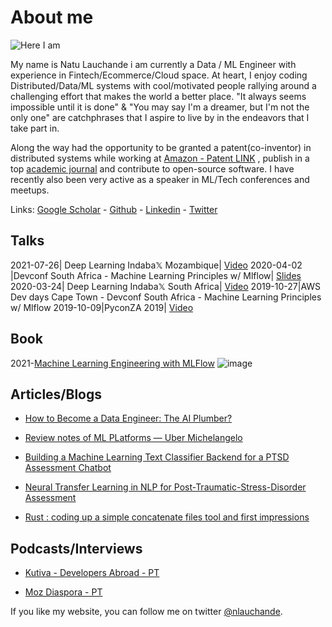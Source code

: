 # About me


![Here I am](https://pbs.twimg.com/profile_images/1138050464573022208/llhmkn26_400x400.png)

My name is Natu Lauchande i am currently a Data / ML Engineer with experience in Fintech/Ecommerce/Cloud space. At heart, I enjoy coding Distributed/Data/ML systems with cool/motivated people rallying around a challenging effort that makes the world a better place.  "It always seems impossible until it is done" & "You may say I'm a dreamer, but I'm not the only one" are catchphrases that I aspire to live by in the endeavors that I take part in.

Along the way had the opportunity to be granted a patent(co-inventor) in distributed systems while working at [Amazon - Patent LINK](https://patents.google.com/patent/US9674275B1/en) , publish in a top [academic journal](https://academic.oup.com/ije/article/42/5/1309/621438) and contribute to open-source software. I have recently also been very active as a speaker in ML/Tech conferences and meetups.

Links: [Google Scholar](https://scholar.google.co.za/citations?user=VfFNjzkAAAAJ&hl=en) -  [Github](https://github.com/nlauchande/) -  [Linkedin](https://www.linkedin.com/in/natu-lauchande-0955714/) -  [Twitter](https://twitter.com/nlauchande) 


## Talks

2021-07-26| Deep Learning Indaba𝕏 Mozambique|  [Video](https://www.youtube.com/watch?v=3Acc6ASunn8&t=0s) 
2020-04-02 |Devconf South Africa - Machine Learning Principles w/ Mlflow| [Slides](https://docs.google.com/presentation/d/14wrVFCI872GTtr3W_GK-0qrwn0WHitObngIQ_lnhSj0/edit?usp=sharing) 
2020-03-24| Deep Learning Indaba𝕏 South Africa| [Video](https://www.youtube.com/watch?v=lc4bVb2g3pA) 
2019-10-27|AWS Dev days Cape Town - Devconf South Africa - Machine Learning Principles w/ Mlflow
2019-10-09|PyconZA 2019| [Video](https://www.youtube.com/watch?v=oIrnMdG4L0I&t)


## Book

2021-[Machine Learning Engineering with MLFlow](https://www.amazon.com/gp/product/B096N14KXW/ref=dbs_a_def_rwt_hsch_vapi_taft_p1_i0)
![image](https://user-images.githubusercontent.com/646979/128640381-7d762427-abaa-49c7-be6f-864cfc89e74e.png)



## Articles/Blogs
* [How to Become a Data Engineer: The AI Plumber?](https://medium.com/omdena/how-to-become-a-data-engineer-the-plumber-of-the-ai-world-dc23e5486220)

* [Review notes of ML PLatforms — Uber Michelangelo](https://medium.com/@nlauchande/review-notes-of-ml-platforms-uber-michelangelo-e133eb6031da)

* [Building a Machine Learning Text Classifier Backend for a PTSD Assessment Chatbot](https://medium.com/omdena/building-a-machine-learning-text-classifier-backend-for-a-ptsd-assessment-chatbot-b7ba0a3da1cf)

* [Neural Transfer Learning in NLP for Post-Traumatic-Stress-Disorder Assessment](https://medium.com/omdena/neural-transfer-learning-in-nlp-for-post-traumatic-stress-disorder-assessment-c173412a2394)

* [Rust : coding up a simple concatenate files tool and first impressions](https://medium.com/@nlauchande/rust-coding-up-a-simple-concatenate-files-tool-and-first-impressions-a8cbe680e887)


## Podcasts/Interviews

* [Kutiva - Developers Abroad - PT](https://www.youtube.com/watch?v=1LJq7zCnmdI&t=0s)

* [Moz Diaspora - PT ](https://anchor.fm/gerusio/episodes/Natu-Lauchande---Do-Centro-de-Investigacao-em-Saude-da-Manhica-para-a-Amazon-em-Cape-Town-eo9mdm)


If you like my website, you can follow me on twitter [@nlauchande](https://twitter.com/nlauchande).
